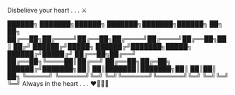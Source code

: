 Disbelieve your heart . . . :crossed_swords:


██████╗ ███████╗██████╗ ███████╗███████╗██████╗ ██╗  ██╗
██╔══██╗██╔════╝██╔══██╗██╔════╝██╔════╝██╔══██╗██║ ██╔╝
██████╔╝█████╗  ██████╔╝███████╗█████╗  ██████╔╝█████╔╝ 
██╔══██╗██╔══╝  ██╔══██╗╚════██║██╔══╝  ██╔══██╗██╔═██╗ 
██████╔╝███████╗██║  ██║███████║███████╗██║  ██║██║  ██╗
╚═════╝ ╚══════╝╚═╝  ╚═╝╚══════╝╚══════╝╚═╝  ╚═╝╚═╝  ╚═╝
Always in the heart . . . :heart::black_heart::white_heart::green_heart:

